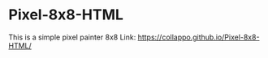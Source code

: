 # Pixel-8x8-HTML
This is a simple pixel painter 8x8
Link: https://collappo.github.io/Pixel-8x8-HTML/
